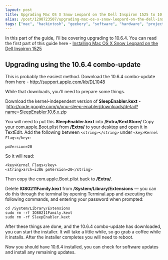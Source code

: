 ```yaml
---
layout: post
title: Upgrading Mac OS X Snow Leopard on the Dell Inspiron 1525 to 10.6.4
alias: /post/1290723507/upgrading-mac-os-x-snow-leopard-on-the-dell-inspiron
tags: ["mac", "hackintosh", "geekery", "software", "hardware", "projects"]
---
```


In this part of the guide, I'll be covering upgrading to 10.6.4. You can read the first part of this guide here - <a href="http://blog.omgmog.net/post/1265485126" target="_blank">Installing Mac OS X Snow Leopard on the Dell Inspiron 1525</a>

## Upgrading using the 10.6.4 combo-update

This is probably the easiest method. Download the 10.6.4 combo-update from here - <a href="http://support.apple.com/kb/DL1048" target="_blank">http://support.apple.com/kb/DL1048</a>

While that downloads, you'll need to prepare some things.

Download the kernel-independent version of **SleepEnabler.kext** - <a href="http://code.google.com/p/xnu-sleep-enabler/downloads/detail?name=SleepEnabler.10.6.x.zip" target="_blank">http://code.google.com/p/xnu-sleep-enabler/downloads/detail?name=SleepEnabler.10.6.x.zip</a>

You will need to put this **SleepEnabler.kext** into **/Extra/KextStore/**
Copy your com.apple.Boot.plist from **/Extra/** to your desktop and open it in TextEdit. Add the following between `<string></string>` under `<key>Kernel Flags</key>`:

<pre><code data-language="generic">pmVersion=20</code></pre>

So it will read:
<pre><code data-language="generic">&lt;key&gt;Kernel Flags&lt;/key&gt;
&lt;string&gt;arch=i386 pmVersion=20&lt;/string&gt;</code></pre>

Then copy the com.apple.Boot.plist back to **/Extra/**.

Delete **IO80211Family.kext** from **/System/Library/Extensions** &#8212; you can do this through the terminal by opening Terminal.app and executing the following commands, and entering your password when prompted:

<pre><code data-language="generic">cd /System/Library/Extensions
sudo rm -rf IO80211Family.kext
sudo rm -rf SleepEnabler.kext</code></pre>

After these things are done, and the 10.6.4 combo-update has downloaded, you can start the installer. It will take a little while, so go grab a coffee while it installs. After the installer completes you will need to reboot.

Now you should have 10.6.4 installed, you can check for software updates and install any remaining updates.
